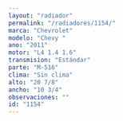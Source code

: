 ```yaml
---
layout: "radiador"
permalink: "/radiadores/1154/"
marca: "Chevrolet"
modelo: "Chevy "
ano: "2011"
motor: "L4 1.4 1.6"
transmision: "Estándar"
parte: "M-516"
clima: "Sin clima"
alto: "20 7/8"
ancho: "10 3/4"
observaciones: ""
id: "1154"
---
```


